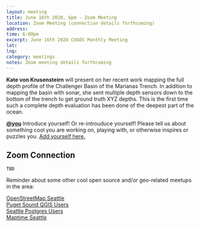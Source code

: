 ```yaml
---
layout: meeting
title: June 16th 2020, 6pm - Zoom Meeting
location: Zoom Meeting (connection details forthcoming)
address: 
time: 6:00pm
excerpt: June 16th 2020 CUGOS Monthly Meeting
lat: 
lng: 
category: meetings
notes: Zoom meeting details forthcoming
---
```


**Kate von Krusensteirn** will present on her recent work mapping the full depth profile of the Challenger Basin of the Marianas Trench.  In addition to mapping the basin with sonar, she sent multiple depth sensors down to the bottom of the trench to get ground truth XYZ depths.  This is the first time such a complete depth evaluation has been done of the deepest part of the ocean.

**[@you](http://cugos.org/people/)** Introduce yourself! Or re-introuduce yourself! Please tell us about something cool you are working on, playing with, or otherwise inspires or puzzles you. [Add yourself here.](https://github.com/cugos/cugos.github.com/blob/master/meetings/_posts/2020-05-20-cugos_monthly.md)

## Zoom Connection

```
TBD
```

Reminder about some other cool open source and/or geo-related meetups in the area:

[OpenStreetMap Seattle](https://www.meetup.com/OpenStreetMap-Seattle/)  
[Puget Sound QGIS Users](https://www.meetup.com/Puget-Sound-QGIS-Users-Group/)  
[Seattle Postgres Users](https://www.meetup.com/Seattle-Postgres/)  
[Maptime Seattle](https://www.meetup.com/MaptimeSEA/)  
